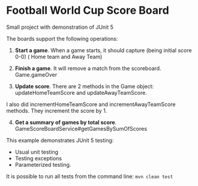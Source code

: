 # Football World Cup Score Board
Small project with demonstration of JUnit 5 


The boards support the following operations:
1. **Start a game**. When a game starts, it should capture (being initial score 0-0)
( Home team and Away Team)

2. **Finish a game**. It will remove a match from the scoreboard. Game.gameOver

3. **Update score**. There are 2 methods in the Game object: updateHomeTeamScore and updateAwayTeamScore.

I also did incrementHomeTeamScore and incrementAwayTeamScore methods. They increment the score by 1.

4. **Get a summary of games by total score**. GameScoreBoardService#getGamesBySumOfScores

This example demonstrates JUnit 5 testing:

- Usual unit testing
- Testing exceptions
- Parameterized testing.

It is possible to run all tests from the command line: `mvn clean test`

